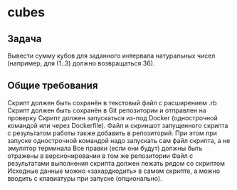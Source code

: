 # cubes

## Задача
Вывести сумму кубов
для заданного интервала натуральных чисел (например, для (1..3) должно возвращаться 36).

## Общие требования
Скрипт должен быть сохранён в текстовый файл с расширением .rb
Скрипт должен быть сохранён в Git репозитории и отправлен на проверку
Скрипт должен запускаться из-под Docker (однострочной командой или через Dockerfile). Файл и скриншот запущенного скрипта с результатом работы также добавить в репозиторий. При этом при запуске однострочной командой надо запускать сам файл скрипта, а не эмулятор терминала
Все правки (если они будут) должны быть отражены в версионировании в том же репозитории
Файл с результатами выполнения скрипта должен лежать рядом со скриптом
Исходные данные можно «захардкодить» в самом скрипте, а можно вводить с клавиатуры при запуске (опционально).
